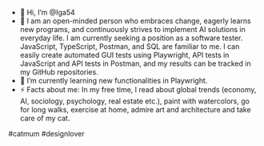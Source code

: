 - 👋 Hi, I’m @Iga54
- 👀 I am an open-minded person who embraces change, eagerly learns new programs, and continuously strives to implement AI solutions in everyday life. I am currently seeking a position as a software tester. JavaScript, TypeScript, Postman, and SQL are familiar to me. I can easily create automated GUI tests using Playwright, API tests in JavaScript and API tests in Postman, and my results can be tracked in my GitHub repositories.
- 🌱 I’m currently learning new functionalities in Playwright.
- ⚡ Facts about me: In my free time, I read about global trends (economy, AI, sociology, psychology, real estate etc.), paint with watercolors, go for long walks, exercise at home, admire art and architecture and take care of my cat.

  
#catmum #designlover
